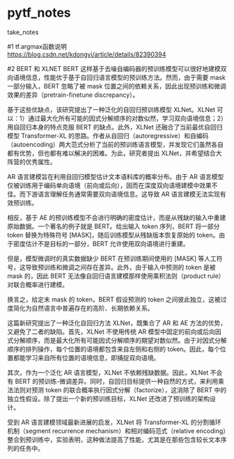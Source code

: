 # pytf_notes
take_notes

#1
tf.argmax函数说明   https://blog.csdn.net/kdongyi/article/details/82390394

#2
BERT 和  XLNET
BERT 这样基于去噪自编码器的预训练模型可以很好地建模双向语境信息，性能优于基于自回归语言模型的预训练方法。然而，由于需要 mask 一部分输入，BERT 忽略了被 mask 位置之间的依赖关系，因此出现预训练和微调效果的差异（pretrain-finetune discrepancy）。

基于这些优缺点，该研究提出了一种泛化的自回归预训练模型 XLNet。XLNet 可以：1）通过最大化所有可能的因式分解顺序的对数似然，学习双向语境信息；2）用自回归本身的特点克服 BERT 的缺点。此外，XLNet 还融合了当前最优自回归模型 Transformer-XL 的思路。作者从自回归（autoregressive）和自编码（autoencoding）两大范式分析了当前的预训练语言模型，并发现它们虽然各自都有优势，但也都有难以解决的困难。为此，研究者提出 XLNet，并希望结合大阵营的优秀属性。

AR 语言建模旨在利用自回归模型估计文本语料库的概率分布。由于 AR 语言模型仅被训练用于编码单向语境（前向或后向），因而在深度双向语境建模中效果不佳。而下游语言理解任务通常需要双向语境信息。这导致 AR 语言建模无法实现有效预训练。

相反，基于 AE 的预训练模型不会进行明确的密度估计，而是从残缺的输入中重建原始数据。一个著名的例子就是 BERT。给出输入 token 序列，BERT 将一部分 token 替换为特殊符号 [MASK]，随后训练模型从残缺版本恢复原始的 token。由于密度估计不是目标的一部分，BERT 允许使用双向语境进行重建。

但是，模型微调时的真实数据缺少 BERT 在预训练期间使用的 [MASK] 等人工符号，这导致预训练和微调之间存在差异。此外，由于输入中预测的 token 是被 mask 的，因此 BERT 无法像自回归语言建模那样使用乘积法则（product rule）对联合概率进行建模。

换言之，给定未 mask 的 token，BERT 假设预测的 token 之间彼此独立，这被过度简化为自然语言中普遍存在的高阶、长期依赖关系。

这篇新研究提出了一种泛化自回归方法 XLNet，既集合了 AR 和 AE 方法的优势，又避免了二者的缺陷。首先，XLNet 不使用传统 AR 模型中固定的前向或后向因式分解顺序，而是最大化所有可能因式分解顺序的期望对数似然。由于对因式分解顺序的排列操作，每个位置的语境都包含来自左侧和右侧的 token。因此，每个位置都能学习来自所有位置的语境信息，即捕捉双向语境。

其次，作为一个泛化 AR 语言模型，XLNet 不依赖残缺数据。因此，XLNet 不会有 BERT 的预训练-微调差异。同时，自回归目标提供一种自然的方式，来利用乘法法则对预测 token 的联合概率执行因式分解（factorize），这消除了 BERT 中的独立性假设。除了提出一个新的预训练目标，XLNet 还改进了预训练的架构设计。

受到 AR 语言建模领域最新进展的启发，XLNet 将 Transformer-XL 的分割循环机制（segment recurrence mechanism）和相对编码范式（relative encoding）整合到预训练中，实验表明，这种做法提高了性能，尤其是在那些包含较长文本序列的任务中。
